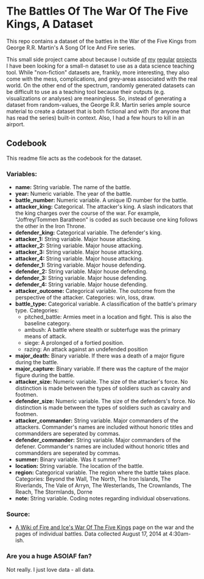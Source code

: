 # The Battles Of The War Of The Five Kings, A Dataset

This repo contains a dataset of the battles in the War of the Five Kings from George R.R. Martin's A Song Of Ice And Fire series.

This small side project came about because I outside [of](http://chrisralbon.com) [my](https://github.com/chrisalbon) [regular](http://crisis.net) [projects](http://ushahidi.com) I have been looking for a small-n dataset to use as a data science teaching tool. While "non-fiction" datasets are, frankly, more interesting, they also come with the mess, complications, and grey-areas associated with the real world. On the other end of the spectrum, randomly generated datasets can be difficult to use as a teaching tool because their outputs (e.g. visualizations or analyses) are meaningless. So, instead of generating a dataset from random-values, the George R.R. Martin series ample source material to create a dataset that is both fictional and with (for anyone that has read the series) built-in context. Also, I had a few hours to kill in an airport.

## Codebook

This readme file acts as the codebook for the dataset.

### Variables:

- **name:** String variable. The name of the battle.
- **year:** Numeric variable. The year of the battle.
- **battle_number:** Numeric variable. A unique ID number for the battle.
- **attacker_king:** Categorical. The attacker's king. A slash indicators that the king charges over the course of the war. For example, "Joffrey/Tommen Baratheon" is coded as such because one king follows the other in the Iron Throne.
- **defender_king:** Categorical variable. The defender's king.
- **attacker_1:** String variable. Major house attacking.
- **attacker_2:** String variable. Major house attacking.
- **attacker_3:** String variable. Major house attacking.
- **attacker_4:** String variable. Major house attacking.
- **defender_1:** String variable. Major house defending.
- **defender_2:** String variable. Major house defending.
- **defender_3:** String variable. Major house defending.
- **defender_4:** String variable. Major house defending.
- **attacker_outcome:** Categorical variable. The outcome from the perspective of the attacker. Categories: win, loss, draw.
- **battle_type:** Categorical variable. A classification of the battle's primary type. Categories:
    - pitched\_battle: Armies meet in a location and fight. This is also the baseline category.
    - ambush: A battle where stealth or subterfuge was the primary means of attack.
    - siege: A prolonged of a fortied position.
    - razing: An attack against an undefended position
- **major_death:** Binary variable. If there was a death of a major figure during the battle.
- **major_capture:** Binary variable. If there was the capture of the major figure during the battle.
- **attacker_size:** Numeric variable. The size of the attacker's force. No distinction is made between the types of soldiers such as cavalry and footmen.
- **defender_size:** Numeric variable. The size of the defenders's force. No distinction is made between the types of soldiers such as cavalry and footmen.
- **attacker_commander:** String variable. Major commanders of the attackers. Commander's names are included without honoric titles and commandders are seperated by commas.
- **defender_commander:** String variable. Major commanders of the defener. Commander's names are included without honoric titles and commandders are seperated by commas.
- **summer:** Binary variable. Was it summer?
- **location:** String variable. The location of the battle.
- **region:** Categorical variable. The region where the battle takes place. Categories: Beyond the Wall, The North, The Iron Islands, The Riverlands, The Vale of Arryn, The Westerlands, The Crownlands, The Reach, The Stormlands, Dorne
- **note:** String variable. Coding notes regarding individual observations.

### Source:

- [A Wiki of Fire and Ice's War Of The Five Kings](http://awoiaf.westeros.org/index.php/War_of_the_Five_Kings) page on the war and the pages of individual battles. Data collected August 17, 2014 at 4:30am-ish.


### Are you a huge ASOIAF fan?

Not really. I just love data - all data.
